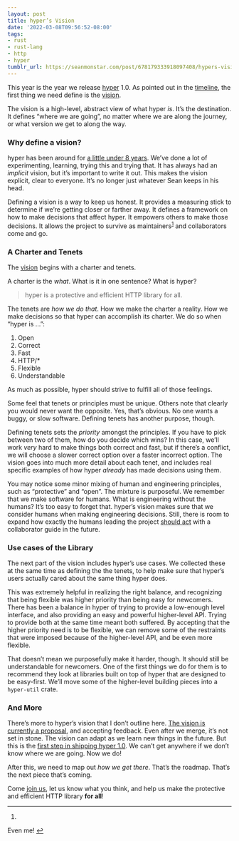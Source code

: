```yaml
---
layout: post
title: hyper’s Vision
date: '2022-03-08T09:56:52-08:00'
tags:
- rust
- rust-lang
- http
- hyper
tumblr_url: https://seanmonstar.com/post/678179333918097408/hypers-vision
---
```

This year is the year we release [hyper](https://hyper.rs) 1.0. As pointed out in the [timeline](https://seanmonstar.com/2022/07/28/2022-02-22-hyper-10-timeline.html), the first thing we need define is the [vision](https://github.com/hyperium/hyper/pull/2772).

The vision is a high-level, abstract view of what hyper _is_. It’s the destination. It defines “where we are going”, no matter where we are along the journey, or what version we get to along the way.

### Why define a vision?

hyper has been around for [a little under 8 years](https://github.com/hyperium/hyper/commit/886551681629de812a87555bb4ecd41515e4dee6). We’ve done a lot of experimenting, learning, trying this and trying that. It has always had an _implicit_ vision, but it’s important to write it out. This makes the vision explicit, clear to everyone. It’s no longer just whatever Sean keeps in his head.

Defining a vision is a way to keep us honest. It provides a measuring stick to determine if we’re getting closer or farther away. It defines a framework on how to make decisions that affect hyper. It empowers others to make those decisions. It allows the project to survive as maintainers<sup id="fnref:1"><a href="#fn:1" class="footnote-ref" role="doc-noteref">1</a></sup> and collaborators come and go.

### A Charter and Tenets

The [vision](https://github.com/hyperium/hyper/pull/2772) begins with a charter and tenets.

A charter is the _what_. What is it in one sentence? What is hyper?

> hyper is a protective and efficient HTTP library for all.

The tenets are _how we do that_. How we make the charter a reality. How we make decisions so that hyper can accomplish its charter. We do so when “hyper is …”:

1. Open
2. Correct
3. Fast
4. HTTP/\*
5. Flexible
6. Understandable

As much as possible, hyper should strive to fulfill all of those feelings.

Some feel that tenets or principles must be unique. Others note that clearly you would never want the opposite. Yes, that’s obvious. No one wants a buggy, or slow software. Defining tenets has another purpose, though.

Defining tenets sets the _priority_ amongst the principles. If you have to pick between two of them, how do you decide which wins? In this case, we’ll work _very_ hard to make things both correct and fast, but if there’s a conflict, we will choose a slower correct option over a faster incorrect option. The vision goes into much more detail about each tenet, and includes real specific examples of how hyper _already_ has made decisions using them.

You may notice some minor mixing of human and engineering principles, such as “protective” and “open”. The mixture is purposeful. We remember that we make software for humans. What is engineering without the humans? It’s too easy to forget that. hyper’s vision makes sure that we consider humans when making engineering decisions. Still, there is room to expand how exactly the humans leading the project [should act](https://github.com/hyperium/hyper/blob/master/docs/CODE_OF_CONDUCT.md) with a collaborator guide in the future.

### Use cases of the Library

The next part of the vision includes hyper’s use cases. We collected these at the same time as defining the the tenets, to help make sure that hyper’s users actually cared about the same thing hyper does.

This was extremely helpful in realizing the right balance, and recognizing that being flexible was higher priority than being easy for newcomers. There has been a balance in hyper of trying to provide a low-enough level interface, and also providing an easy and powerful higher-level API. Trying to provide both at the same time meant both suffered. By accepting that the higher priority need is to be flexible, we can remove some of the restraints that were imposed because of the higher-level API, and be even more flexible.

That doesn’t mean we purposefully make it harder, though. It should still be understandable for newcomers. One of the first things we do for them is to recommend they look at libraries built on top of hyper that are designed to be easy-first. We’ll move some of the higher-level building pieces into a `hyper-util` crate.

### And More

There’s more to hyper’s vision that I don’t outline here. [The vision is currently a proposal](https://github.com/hyperium/hyper/pull/2772), and accepting feedback. Even after we merge, it’s not set in stone. The vision can adapt as we learn new things in the future. But this is the [first step in shipping hyper 1.0](https://seanmonstar.com/2022/07/28/2022-02-22-hyper-10-timeline.html). We can’t get anywhere if we don’t know where we are going. Now we do!

After this, we need to map out _how we get there_. That’s the roadmap. That’s the next piece that’s coming.

Come [join us](https://github.com/hyperium/hyper/pull/2772), let us know what you think, and help us make the protective and efficient HTTP library **for all**!

* * *

1. 

Even me!&nbsp;[↩︎](#fnref:1)


